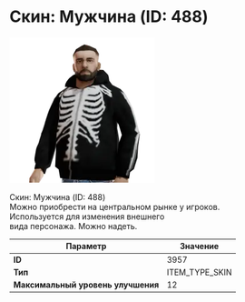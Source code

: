 # Скин: Мужчина (ID: 488)

![Item Image](../img/3957.webp?raw=true)

Скин: Мужчина (ID: 488)<br>Можно приобрести на центральном рынке у игроков.<br>Используется для изменения внешнего<br>вида персонажа. Можно надеть.


| Параметр | Значение |
|----------|----------|
| **ID** | 3957 |
| **Тип** | ITEM_TYPE_SKIN |
| **Максимальный уровень улучшения** | 12 |

